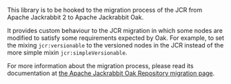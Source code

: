 This library is to be hooked to the migration process of the JCR from Apache Jackrabbit 2 to Apache
Jackrabbit Oak.

It provides custom behaviour to the JCR migration in which some nodes are modified to satisfy some
requirements expected by Oak. For example, to set the mixing `jcr:versionable` to the versioned 
nodes in the JCR instead of the more simple mixin `jcr:simpleVersionable`.

For more information about the migration process, please read its documentation at 
[the Apache Jackrabbit Oak Repository migration page](https://jackrabbit.apache.org/oak/docs/migration.html).